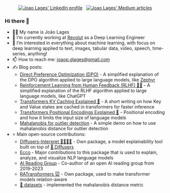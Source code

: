 <p align="center">
  <a href="https://www.linkedin.com/in/thejoaolages/" target="_blank"><img src="https://img.shields.io/badge/LinkedIn-0077B5?style=for-the-badge&logo=linkedin&logoColor=white" alt="Joao Lages' LinkedIn profile"/></a>
  &nbsp;
  <a href="https://medium.com/@joaolages/" target="_blank"><img src="https://img.shields.io/badge/Medium-12100E?style=for-the-badge&logo=medium&logoColor=white" alt="Joao Lages' Medium articles"/></a>
</p>

### Hi there 👋

- 🙋‍♂️ My name is João Lages
- 👷‍ I’m currently working at [Revolut](https://www.revolut.com/) as a Deep Learning Engineer
- 🌱 I’m interested in everything about machine learning, with focus on deep learning applied to text, images, tabular data, video, speech, time-series, anything!
- 📫 How to reach me: joaop.glages@gmail.com
- ✍️ Blog posts:
  - [Direct Preference Optimization (DPO)](https://medium.com/@joaolages/direct-preference-optimization-dpo-622fc1f18707) - A simplified explanation of the DPO algorithm applied to large language models, like [Zephyr](https://huggingface.co/HuggingFaceH4/zephyr-7b-alpha)
  - [Reinforcement Learning from Human Feedback (RLHF) 🙋‍♂️](https://gist.github.com/JoaoLages/c6f2dfd13d2484aa8bb0b2d567fbf093) - A simplified explanation of the RLHF algorithm applied to large language models, like ChatGPT
  - [Transformers KV Caching Explained 💾](https://medium.com/@joaolages/kv-caching-explained-276520203249) - A short writing on how Key and Value states are cached in transformers for faster inference
  - [Transformers Positional Encodings Explained 📝](https://medium.com/@joaolages/the-quest-to-have-endless-conversations-with-llama-and-chatgpt-%EF%B8%8F-81360b9b34b2) - Positional encoding and how it limits the input size of language models
  - [Mahalanobis for outlier detection](https://gistpreview.github.io/?3cc5c28c69d21cb5278fa39e91f1da05) - A simple demo on how to use mahalanobis distance for outlier detection
- ⭐ Main open-source contributions:
  - [Diffusers-Interpret 🤗🧨🕵️‍♀️](https://github.com/JoaoLages/diffusers-interpret)  - Own package, a model explainability tool built on top of [🤗 Diffusers](https://github.com/huggingface/diffusers)
  - [Ecco](https://github.com/jalammar/ecco) - Major contributions to this package that is used to explain, analyze, and visualize NLP language models
  - [AI Reading Group](https://outsystems-ai-reading-group.github.io/) - Co-author of an open AI reading group from 2019-2023
  - [RATransformers 🐭](https://github.com/JoaoLages/RATransformers) - Own package, used to make transformer models relation-aware
  - [🤗 datasets](https://github.com/huggingface/datasets) - implemented the mahalanobis distance metric
  

<!--
**JoaoLages/JoaoLages** is a ✨ _special_ ✨ repository because its `README.md` (this file) appears on your GitHub profile.

Here are some ideas to get you started:

- 🔭 I’m currently working on ...
- 🌱 I’m currently learning ...
- 👯 I’m looking to collaborate on ...
- 🤔 I’m looking for help with ...
- 💬 Ask me about ...
- 📫 How to reach me: ...
- 😄 Pronouns: ...
- ⚡ Fun fact: ...
-->

